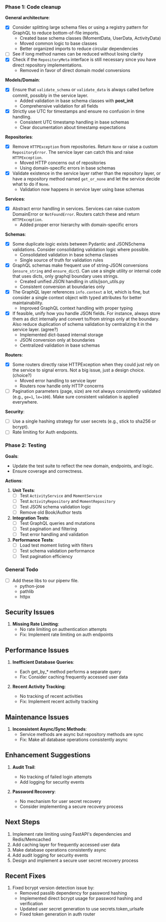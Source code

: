 ### Phase 1: Code cleanup
**General architecture**:  
- [x] Consider splitting large schema files or using a registry pattern for GraphQL to reduce bottom-of-file imports.
  - Created base schema classes (MomentData, UserData, ActivityData)
  - Moved common logic to base classes
  - Better organized imports to reduce circular dependencies
- [ ] See if long method names can be reduced without losing clarity
- [x] Check if the `RepositoryMeta` interface is still necessary since you have direct repository implementations.
  - Removed in favor of direct domain model conversions

**Models/Domain**:  
- [x] Ensure that `validate_schema` or `validate_data` is always called before commit, possibly in the service layer.
  - Added validation in base schema classes with __post_init__
  - Comprehensive validation for all fields
- [x] Strictly use UTC for timestamps and ensure no confusion in time handling.
  - Consistent UTC timestamp handling in base schemas
  - Clear documentation about timestamp expectations

**Repositories**:  
- [x] Remove `HTTPException` from repositories. Return `None` or raise a custom `RepositoryError`. The service layer can catch this and raise `HTTPException`.
  - Moved HTTP concerns out of repositories
  - Using domain-specific errors in base schemas
- [x] Validate existence in the service layer rather than the repository layer, or have a repository method named `get_or_none` and let the service decide what to do if `None`.
  - Validation now happens in service layer using base schemas

**Services**:
- [x] Abstract error handling in services. Services can raise custom DomainError or `NotFoundError`. Routers catch these and return `HTTPException`.
  - Added proper error hierarchy with domain-specific errors

**Schemas**:  
- [x] Some duplicate logic exists between Pydantic and JSONSchema validations. Consider consolidating validation logic where possible.
  - Consolidated validation in base schema classes
  - Single source of truth for validation rules
- [x] GraphQL schemas make frequent use of string-JSON conversions (`ensure_string` and `ensure_dict`). Can use a single utility or internal code that uses dicts, only graphql boundary uses strings.
  - Created unified JSON handling in utils/json_utils.py
  - Consistent conversion at boundaries only
- [x] The GraphQL layer references `info.context` a lot, which is fine, but consider a single context object with typed attributes for better maintainability.
  - Improved GraphQL context handling with proper typing
- [x] If feasible, unify how you handle JSON fields. For instance, always store them as dict internally and convert to/from strings only at the boundary. Also reduce duplication of schema validation by centralizing it in the service layer. (agree?)
  - Implemented dict-based internal storage
  - JSON conversion only at boundaries
  - Centralized validation in base schemas

**Routers**:
- [x] Some routers directly raise HTTPException when they could just rely on the service to signal errors. Not a big issue, just a design choice. (choice?)
  - Moved error handling to service layer
  - Routers now handle only HTTP concerns
- [ ] Pagination parameters (page, size) are not always consistently validated (e.g., `ge=1`, `le=100`). Make sure consistent validation is applied everywhere.

**Security**:
- [ ] Use a single hashing strategy for user secrets (e.g., stick to sha256 or bcrypt).
- [ ] Rate limiting for Auth endpoints.

### Phase 2: Testing 

**Goals**:  
- Update the test suite to reflect the new domain, endpoints, and logic.
- Ensure coverage and correctness.

**Actions**:
1. **Unit Tests**:
   - [ ] Test `ActivityService` and `MomentService`
   - [ ] Test `ActivityRepository` and `MomentRepository`
   - [ ] Test JSON schema validation logic
   - [ ] Remove old Book/Author tests

2. **Integration Tests**:
   - [ ] Test GraphQL queries and mutations
   - [ ] Test pagination and filtering
   - [ ] Test error handling and validation

3. **Performance Tests**:
   - [ ] Load test moment listing with filters
   - [ ] Test schema validation performance
   - [ ] Test pagination efficiency

### General Todo
- [ ] Add these libs to our pipenv file.
   - python-jose
   - pathlib
   - httpx

## Security Issues

1. **Missing Rate Limiting**:
   - No rate limiting on authentication attempts
   - Fix: Implement rate limiting on auth endpoints

## Performance Issues

1. **Inefficient Database Queries**:
   - Each get_by_* method performs a separate query
   - Fix: Consider caching frequently accessed user data
   
2. **Recent Activity Tracking**:
   - No tracking of recent activities
   - Fix: Implement recent activity tracking

## Maintenance Issues

1. **Inconsistent Async/Sync Methods**:
   - Service methods are async but repository methods are sync
   - Fix: Make all database operations consistently async

## Enhancement Suggestions

1. **Audit Trail**:
   - No tracking of failed login attempts
   - Add logging for security events

2. **Password Recovery**:
   - No mechanism for user secret recovery
   - Consider implementing a secure recovery process

## Next Steps

1. Implement rate limiting using FastAPI's dependencies and Redis/Memcached
2. Add caching layer for frequently accessed user data
3. Make database operations consistently async
4. Add audit logging for security events
5. Design and implement a secure user secret recovery process

## Recent Fixes

1. Fixed bcrypt version detection issue by:
   - Removed passlib dependency for password hashing
   - Implemented direct bcrypt usage for password hashing and verification
   - Updated user secret generation to use secrets.token_urlsafe
   - Fixed token generation in auth router
